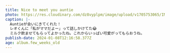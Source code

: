 ```yaml
---
title: Nice to meet you auntie
photo: https://res.cloudinary.com/dz8vyplpm/image/upload/v1705753065/IMG_8292_jwuevl.jpg
caption: |-
  Auntieが会いにきてくれた！
  レオくんに「私がママだよー」って話しかけてた😂
  ミルク飲ませてもらってよかったね。これからいっぱい可愛がってもらおうね。
publish-date: 2024-01-08T12:16:58.377Z
age: album.few_weeks_old
---
```

